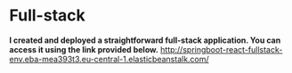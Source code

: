 # Full-stack

**I created and deployed a straightforward full-stack application. You can access it using the link provided below.**
http://springboot-react-fullstack-env.eba-mea393t3.eu-central-1.elasticbeanstalk.com/
